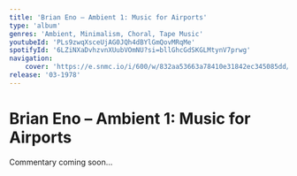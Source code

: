 ```yaml
---
title: 'Brian Eno – Ambient 1: Music for Airports'
type: 'album'
genres: 'Ambient, Minimalism, Choral, Tape Music'
youtubeId: 'PLs9zwqXsceUjAG0JQh4dBYlGmQovMRqMe'
spotifyId: '6LZiNXaDvhzvnXUubVOmNU?si=bllGhcGdSKGLMtynV7prwg'
navigation:
    cover: 'https://e.snmc.io/i/600/w/832aa53663a78410e31842ec345085dd/10223980/brian-eno-ambient-1-music-for-airports-Cover-Art.png'
release: '03-1978'
---
```

<music-genre-list :genres="genres"></music-genre-list>

# Brian Eno – Ambient 1: Music for Airports
Commentary coming soon…







